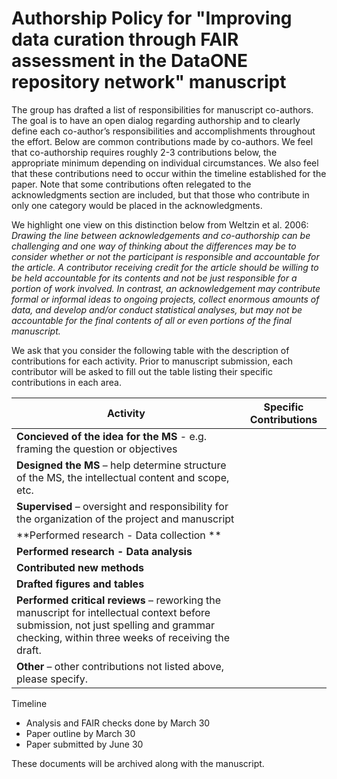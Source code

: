 # Authorship Policy for "Improving data curation through FAIR assessment in the DataONE repository network" manuscript

The group has drafted a list of responsibilities for manuscript co-authors. The goal is to have an open dialog regarding authorship and to clearly define each co-author’s responsibilities and accomplishments throughout the effort.  Below are common contributions made by co-authors. We feel that co-authorship requires roughly 2-3 contributions below, the appropriate minimum depending on individual circumstances. We also feel that these contributions need to occur within the timeline established for the paper. Note that some contributions often relegated to the acknowledgments section are included, but that those who contribute in only one category would be placed in the acknowledgments.

We highlight one view on this distinction below from Weltzin et al. 2006: *Drawing the line between acknowledgements and co-authorship can be challenging and one way of thinking about the differences may be to consider whether or not the participant is responsible and accountable for the article. A contributor receiving credit for the article should be willing to be held accountable for its contents and not be just responsible for a portion of work involved. In contrast, an acknowledgement may contribute formal or informal ideas to ongoing projects, collect enormous amounts of data, and develop and/or conduct statistical analyses, but may not be accountable for the final contents of all or even portions of the final manuscript.*

We ask that you consider the following table with the description of contributions for each activity. Prior to manuscript submission, each contributor will be asked to fill out the table
listing their specific contributions in each area.

| Activity | Specific Contributions|
|----------|-----------------------|
| **Concieved of the idea for the MS** - e.g. framing the question or objectives| |
| **Designed the MS** – help determine structure of the MS, the intellectual content and scope, etc.| |
|**Supervised** – oversight and responsibility for the organization of the project and manuscript| |
|**Performed research - Data collection **| |
|**Performed research - Data analysis** | |
| **Contributed new methods**| |
|**Drafted figures and tables**| |
|**Performed critical reviews** – reworking the manuscript for intellectual context before submission, not just spelling and grammar checking, within three weeks of receiving the draft. | |
|**Other** – other contributions not listed above, please specify.||



Timeline
 * Analysis and FAIR checks done by March 30
 * Paper outline by March 30
 * Paper submitted by June 30



These documents will be archived along with the manuscript.


